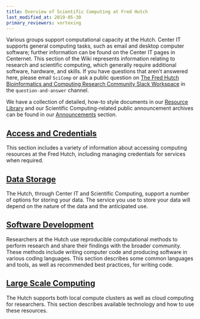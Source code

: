 ```yaml
---
title: Overview of Scientific Computing at Fred Hutch
last_modified_at: 2019-05-30
primary_reviewers: vortexing
---
```

Various groups support computational capacity at the Hutch. Center IT supports general computing tasks, such as email and desktop computer software; further information can be found on the Center IT pages in Centernet. This section of the Wiki represents information relating to research and scientific computing, which generally require additional software, hardware, and skills. If you have questions that aren't answered here, please email `SciComp` or ask a public question on [The Fred Hutch Bioinformatics and Computing Research Community Slack Workspace](https://fhbig.slack.com/messages) in the `question-and-answer` channel. 

We have a collection of detailed, how-to style documents in our [Resource Library](/compdemos/) and our Scientific Computing-related public announcement archives can be found in our [Announcements](/scicompannounce/) section.  

## [Access and Credentials](/scicomputing/access_overview/)
This section includes a variety of information about accessing computing resources at the Fred Hutch, including managing credentials for services when required.   


## [Data Storage](/scicomputing/store_overview/)
The Hutch, through Center IT and Scientific Computing, support a number of options for storing your data. The service you use to store your data will depend on the nature of the data and the anticipated use.


## [Software Development](/scicomputing/software_overview/)
Researchers at the Hutch use reproducible computational methods to perform research and share their findings with the broader community. These methods include writing computer code and producing software in various coding languages. This section describes some common languages and tools, as well as recommended best practices, for writing code.


## [Large Scale Computing](/scicomputing/compute_overview/)
The Hutch supports both local compute clusters as well as cloud computing for researchers. This section describes available technology and how to use these resources.
